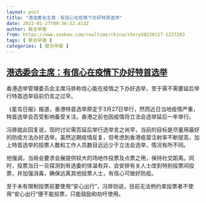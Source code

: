 ```yaml
---
layout: post
title: "港选委会主席：有信心在疫情下办好特首选举"
date: 2022-01-27T09:36:52.413Z
author: 联合早报
from: https://www.zaobao.com/realtime/china/story20220127-1237203
tags: [ 联合早报 ]
categories: [ 联合早报 ]
---
```

<!--1643292780000-->
[港选委会主席：有信心在疫情下办好特首选举](https://www.zaobao.com/realtime/china/story20220127-1237203)
------

<div>
<p><span><span><span><span><span><span>香港选举管理委员会主席冯骅称信心能在疫情之下办好选举，至于需不需要延后举行特首选举目前仍言之过早。</span></span></span></span></span></span></p><p><span><span><span><span><span><span>《星岛日报》报道，香港特首选举原定于3月27日举行，然而近日当地疫情严重，特首选举会否受影响备受关注。香港之前也因疫情将立法会选举延后一年举行。</span></span></span></span></span></span></p><p>冯骅就此回复说，现时讨论需否延后举行选举言之尚早，当前的目标是尽量用最好的防疫方法办好选举。虽然近期疫情反复，但考虑到香港疫苗注射率不断提高，加上特首选举的投票人数和工作人员数目远远少于立法会选举，情况有所不同。</p><section id="imu"><div id="dfp-ad-imu1">        </div></section><p><span><span><span><span><span><span>他强调，当局会要求会展提供较大的场地作投票及点票之用，保持社交距离。同时，投票当日一旦探测到有选委的体温有异，会安排有关人士改到特别投票间投票，并加强消毒，确保远离其他投票人士，有信心可做好防疫。</span></span></span></span></span></span></p><p><span><span><span><span><span><span>至于未有限制投票前要使用“安心出行”，冯骅则说，目前无法例约束投票者不使用“安心出行”便不能投票，只能鼓励和劝吁使用。</span></span></span></span></span></span></p>      <div class="cx_paywall_placeholder" id="sph_cdp_40"></div>
</div>

